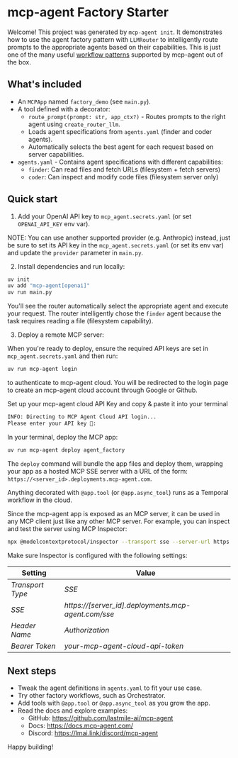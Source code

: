 # mcp-agent Factory Starter

Welcome! This project was generated by `mcp-agent init`. It demonstrates how to use the agent factory pattern with `LLMRouter` to intelligently route prompts to the appropriate agents based on their capabilities. This is just one of the many useful [workflow patterns](https://docs.mcp-agent.com/mcp-agent-sdk/overview#workflow-patterns) supported by mcp-agent out of the box.

## What's included

- An `MCPApp` named `factory_demo` (see `main.py`).
- A tool defined with a decorator:
  - `route_prompt(prompt: str, app_ctx?)` - Routes prompts to the right agent using `create_router_llm`.
  - Loads agent specifications from `agents.yaml` (finder and coder agents).
  - Automatically selects the best agent for each request based on server capabilities.
- `agents.yaml` - Contains agent specifications with different capabilities:
  - `finder`: Can read files and fetch URLs (filesystem + fetch servers)
  - `coder`: Can inspect and modify code files (filesystem server only)

## Quick start

1. Add your OpenAI API key to `mcp_agent.secrets.yaml` (or set `OPENAI_API_KEY` env var).

NOTE: You can use another supported provider (e.g. Anthropic) instead, just be sure to set its API key in the `mcp_agent.secrets.yaml` (or set its env var) and update the `provider` parameter in `main.py`.

2. Install dependencies and run locally:

```bash
uv init
uv add "mcp-agent[openai]"
uv run main.py
```

You'll see the router automatically select the appropriate agent and execute your request. The router intelligently chose the `finder` agent because the task requires reading a file (filesystem capability).

3. Deploy a remote MCP server:

When you're ready to deploy, ensure the required API keys are set in `mcp_agent.secrets.yaml` and then run:

```bash
uv run mcp-agent login
```

to authenticate to mcp-agent cloud. You will be redirected to the login page to create an mcp-agent cloud account through Google or Github.

Set up your mcp-agent cloud API Key and copy & paste it into your terminal

```bash
INFO: Directing to MCP Agent Cloud API login...
Please enter your API key 🔑:
```

In your terminal, deploy the MCP app:

```bash
uv run mcp-agent deploy agent_factory
```

The `deploy` command will bundle the app files and deploy them, wrapping your app as a hosted MCP SSE server with a URL of the form:
`https://<server_id>.deployments.mcp-agent.com`.

Anything decorated with `@app.tool` (or `@app.async_tool`) runs as a Temporal workflow in the cloud.

Since the mcp-agent app is exposed as an MCP server, it can be used in any MCP client just
like any other MCP server. For example, you can inspect and test the server using MCP Inspector:

```bash
npx @modelcontextprotocol/inspector --transport sse --server-url https://<server_id>.deployments.mcp-agent.com/sse
```

Make sure Inspector is configured with the following settings:

| Setting          | Value                                               |
| ---------------- | --------------------------------------------------- |
| _Transport Type_ | _SSE_                                               |
| _SSE_            | _https://[server_id].deployments.mcp-agent.com/sse_ |
| _Header Name_    | _Authorization_                                     |
| _Bearer Token_   | _your-mcp-agent-cloud-api-token_                    |

## Next steps

- Tweak the agent definitions in `agents.yaml` to fit your use case.
- Try other factory workflows, such as Orchestrator.
- Add tools with `@app.tool` or `@app.async_tool` as you grow the app.
- Read the docs and explore examples:
  - GitHub: https://github.com/lastmile-ai/mcp-agent
  - Docs: https://docs.mcp-agent.com/
  - Discord: https://lmai.link/discord/mcp-agent

Happy building!
